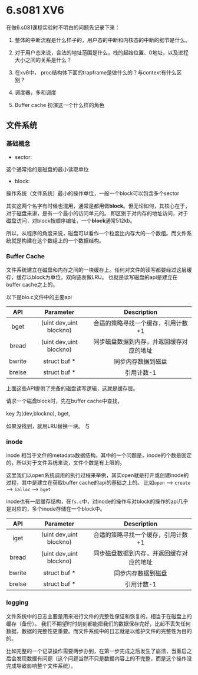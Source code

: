# 6.s081 XV6

在做6.s081课程实验时不明白的问题先记录下来：


1. 整体的中断流程是什么样子的，用户态的中断和内核态的中断的细节是什么。

2. 对于用户态来说，合法的地址范围是什么，栈的起始位置、0地址，以及进程大小之间的关系是什么？

3. 在xv6中， proc结构体下面的trapframe是做什么的？与context有什么区别？

4. 调度器，多和调度

5. Buffer cache 扮演这一个什么样的角色



## 文件系统

### 基础概念

- sector: 

这个通常指的是磁盘的最小读取单位

- block:

操作系统（文件系统）最小的操作单位，一般一个block可以包含多个sector

其实这两个名字有时候也混用，通常是都用做**block**。但无论如何，其核心在于，对于磁盘来讲，是有一个最小的访问单元的。
即区别于对内存的地址访问，对于磁盘访问，对block按顺序编址，一个**block**通常512kb。

所以，从程序的角度来说，磁盘可以看作一个粒度比内存大的一个数组。而文件系统就是构建在这个数组上的一个数据结构。

### Buffer Cache

文件系统建立在磁盘和内存之间的一块缓存上。任何对文件的读写都要经过这层缓存，缓存以block为单位，双向链表做LRU。
也就是读写磁盘的api是建立在buffer cache之上的。

以下是bio.c文件中的主要api

|API|Parameter|Description|
|:----:|:----:|:----:|
|bget|(uint dev,uint blockno)|合适的策略寻找一个缓存，引用计数+1|
|bread|(uint dev,uint blockno)|同步磁盘数据到内存，并返回缓存对应的地址|
|bwrite|struct buf *|同步内存数据到磁盘|
|brelse|struct buf *|引用计数-1|

上面这些API提供了完备的磁盘读写逻辑，这就是缓存层。

请求一个磁盘block时，先在buffer cache中查找，

key 为(dev,blockno), bget,

如果没找到，就用LRU替换一块。
与
### inode

inode 相当于文件的metadata数据结构。其中的一个问题是，inode的个数是固定的，所以对于文件系统来说，文件个数是有上限的。

这里我们以open系统调用的执行过程来举例，其实open就是打开或创建inode的过程，其中是建立在获取buffer cache的api的基础之上的。
比如```open``` --> ```create``` --> ```ialloc``` --> ```bget``` 

inode也有一层缓存结构，在```fs.c```中，对inode的操作与对block的操作的api几乎是对应的，多个inode存储在一个block中。

|API|Parameter|Description|
|:----:|:----:|:----:|
|iget|(uint dev,uint blockno)|合适的策略寻找一个缓存，引用计数+1|
|bread|(uint dev,uint blockno)|同步磁盘数据到内存，并返回缓存对应的地址|
|bwrite|struct buf *|同步内存数据到磁盘|
|brelse|struct buf *|引用计数-1|

### logging 

文件系统中的日志主要是用来进行文件的完整性保证和恢复的，相当于在磁盘上的缓存（备份）。
我们不期望时时刻刻都能把我们的数据保存完好，比起不丢失任何数据，数据的完整性更重要。而文件系统中的日志就是以维护文件的完整性为目的的。

比如完整的一个记录操作需要两步办到，在第一步完成之后发生了崩溃，当重启之后会发现数据有问题（这个问题当然不只是数据内容上的不完整，而是这个操作没完成导致影响整个文件系统）。

